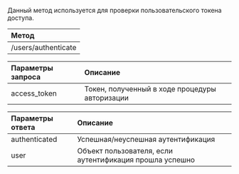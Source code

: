 Данный метод используется для проверки пользовательского токена доступа.

| Метод |
| :--- |
| /users/authenticate |

| Параметры запроса | Описание |
| :--- | :--- |
| access\_token | Токен, полученный в ходе процедуры авторизации |

| Параметры ответа | Описание |
| :--- | :--- |
| authenticated | Успешная/неуспешная аутентификация |
| user | Объект пользователя, если аутентификация прошла успешно |



